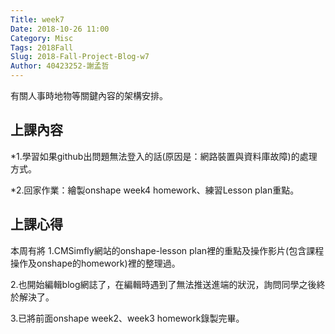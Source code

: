 ```yaml
---
Title: week7
Date: 2018-10-26 11:00
Category: Misc
Tags: 2018Fall
Slug: 2018-Fall-Project-Blog-w7
Author: 40423252-謝孟哲
---
```


有關人事時地物等關鍵內容的架構安排。

<!-- PELICAN_END_SUMMARY -->

上課內容
----

*1.學習如果github出問題無法登入的話(原因是：網路裝置與資料庫故障)的處理方式。

*2.回家作業：繪製onshape week4 homework、練習Lesson plan重點。

上課心得
----

本周有將
1.CMSimfly網站的onshape-lesson plan裡的重點及操作影片(包含課程操作及onshape的homework)裡的整理過。

2.也開始編輯blog網誌了，在編輯時遇到了無法推送進端的狀況，詢問同學之後終於解決了。

3.已將前面onshape week2、week3 homework錄製完畢。

